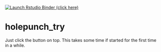 <!-- badges: start -->
  [![Launch Rstudio Binder (click here)](http://mybinder.org/badge_logo.svg)](https://mybinder.org/v2/gh/bitbacchus/holepunch_try/master?urlpath=rstudio)
  <!-- badges: end -->
  
# holepunch_try

Just click the button on top. This takes some time if started for the first time in a while.
